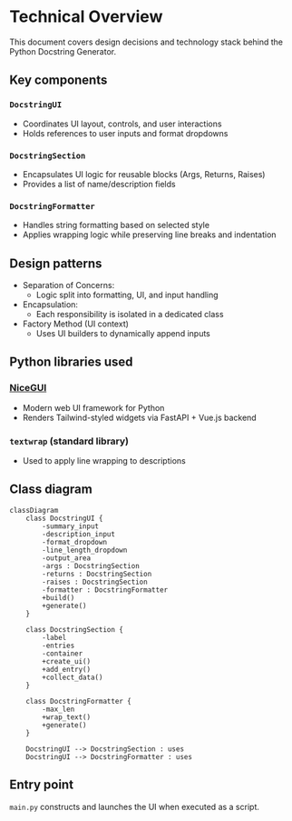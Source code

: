 # Technical Overview

This document covers design decisions and technology stack behind the Python Docstring Generator.

## Key components

### `DocstringUI`

- Coordinates UI layout, controls, and user interactions
- Holds references to user inputs and format dropdowns

### `DocstringSection`

- Encapsulates UI logic for reusable blocks (Args, Returns, Raises)
- Provides a list of name/description fields

### `DocstringFormatter`

- Handles string formatting based on selected style
- Applies wrapping logic while preserving line breaks and indentation

## Design patterns

- Separation of Concerns:
  - Logic split into formatting, UI, and input handling
- Encapsulation:
  - Each responsibility is isolated in a dedicated class
- Factory Method (UI context)
  - Uses UI builders to dynamically append inputs

## Python libraries used

### [NiceGUI](https://github.com/zauberzeug/nicegui)
- Modern web UI framework for Python
- Renders Tailwind-styled widgets via FastAPI + Vue.js backend

### `textwrap` (standard library)
- Used to apply line wrapping to descriptions

## Class diagram

```mermaid
classDiagram
    class DocstringUI {
        -summary_input
        -description_input
        -format_dropdown
        -line_length_dropdown
        -output_area
        -args : DocstringSection
        -returns : DocstringSection
        -raises : DocstringSection
        -formatter : DocstringFormatter
        +build()
        +generate()
    }

    class DocstringSection {
        -label
        -entries
        -container
        +create_ui()
        +add_entry()
        +collect_data()
    }

    class DocstringFormatter {
        -max_len
        +wrap_text()
        +generate()
    }

    DocstringUI --> DocstringSection : uses
    DocstringUI --> DocstringFormatter : uses
```

## Entry point

`main.py` constructs and launches the UI when executed as a script.